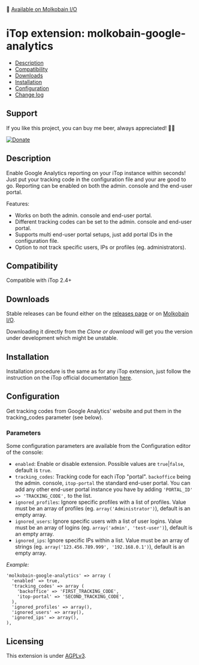 👋 [Available on Molkobain I/O](https://www.molkobain.com/product/google-analytics/)

# iTop extension: molkobain-google-analytics
* [Description](#description)
* [Compatibility](#compatibility)
* [Downloads](#downloads)
* [Installation](#installation)
* [Configuration](#configuration)
* [Change log](CHANGELOG.md)

## Support
If you like this project, you can buy me beer, always appreciated! 🍻😁

[![Donate](https://img.shields.io/static/v1?label=Donate&message=Molkobain%20I/O&color=green&style=flat&logo=paypal)](https://www.paypal.com/cgi-bin/webscr?cmd=_s-xclick&hosted_button_id=BZR88J33D4RG6&source=url)

## Description
Enable Google Analytics reporting on your iTop instance within seconds! Just put your tracking code in the configuration file and your are good to go. Reporting can be enabled on both the admin. console and the end-user portal.

Features:
* Works on both the admin. console and end-user portal.
* Different tracking codes can be set to the admin. console and end-user portal.
* Supports multi end-user portal setups, just add portal IDs in the configuration file.
* Option to not track specific users, IPs or profiles (eg. administrators).

## Compatibility
Compatible with iTop 2.4+

## Downloads
Stable releases can be found either on the [releases page](https://github.com/Molkobain/itop-google-analytics/releases) or on [Molkobain I/O](https://www.molkobain.com/product/google-analytics/).

Downloading it directly from the *Clone or download* will get you the version under development which might be unstable.

## Installation
Installation procedure is the same as for any iTop extension, just follow the instruction on the iTop official documentation [here](https://www.itophub.io/wiki/page?id=extensions%3Ainstallation).

## Configuration
Get tracking codes from Google Analytics' website and put them in the tracking_codes parameter (see below).

### Parameters
Some configuration parameters are available from the Configuration editor of the console:
  * `enabled`: Enable or disable extension. Possible values are `true`|`false`, default is `true`.
  * `tracking_codes`: Tracking code for each iTop "portal". `backoffice` being the admin. console, `itop-portal` the standard end-user portal. You can add any other end-user portal instance you have by adding `'PORTAL_ID' => 'TRACKING_CODE',` to the list.
  * `ignored_profiles`: Ignore specific profiles with a list of profiles. Value must be an array of profiles (eg. `array('Administrator')`), default is an empty array.
  * `ignored_users`: Ignore specific users with a list of user logins. Value must be an array of logins (eg. `array('admin', 'test-user')`), default is an empty array.
  * `ignored_ips`: Ignore specific IPs within a list. Value must be an array of strings (eg. `array('123.456.789.999', '192.168.0.1')`), default is an empty array.

*Example:*
```
'molkobain-google-analytics' => array (
  'enabled' => true,
  'tracking_codes' => array (
    'backoffice' => 'FIRST_TRACKING_CODE',
    'itop-portal' => 'SECOND_TRACKING_CODE',
  ),
  'ignored_profiles' => array(),
  'ignored_users' => array(),
  'ignored_ips' => array(),
),
```


## Licensing
This extension is under [AGPLv3](https://en.wikipedia.org/wiki/GNU_Affero_General_Public_License).
